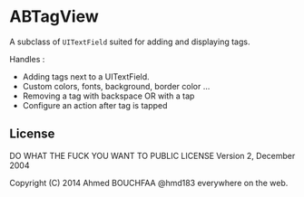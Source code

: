 ABTagView
=============

A subclass of `UITextField` suited for adding and displaying tags.

Handles :

*  Adding tags next to a UITextField.
*  Custom colors, fonts, background, border color ...
*  Removing a tag with backspace OR with a tap
*  Configure an action after tag is tapped



## License

DO WHAT THE FUCK YOU WANT TO PUBLIC LICENSE
                    Version 2, December 2004

 Copyright (C) 2014 Ahmed BOUCHFAA @hmd183 everywhere on the web.


